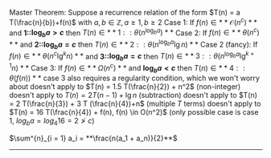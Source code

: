 Master Theorem:
Suppose a recurrence relation of the form $T(n) = a T(\frac{n}{b})+f(n)$ with $a, b \in \mathbb{Z}, a \geq 1, b \geq 2$ 
Case 1: If $f(n) \in **\mathcal{O}\left(n^c\right)**$ and **1::$\log_b a > c$** then $T(n) \in **1::\theta \left(n^{\log_b a}\right)**$
Case 2: If $f(n) \in **\theta \left(n^c\right)**$ and **2::$\log_b a =c$** then $T(n) \in **2::\theta \left(n^{\log_b a}\lg n\right)**$ 
Case 2 (fancy): If $f(n) \in **\theta \left(n^c \lg^k n\right)**$ and **3::$\log_b a =c$** then $T(n) \in **3::\theta \left(n^{\log_b a}\lg^{k+1} n\right)**$
Case 3: If $f(n) \in **\Omega \left(n^c\right)**$ and **$\log_b a < c$** then $T(n) \in **4::\theta \left(f(n)\right)**$ 
	case 3 also requires a regularity condition, which we won't worry about
	doesn't apply to $T(n) = 1.5 T(\frac{n}{2}) + n^2$ (non-integer)
	doesn't apply to $T(n) = 2 T(n - 1) + \lg n$ (subtraction)
	doesn't apply to $T(n) = 2 T(\frac{n}{3}) + 3 T (\frac{n}{4})+n$ (multiple $T$ terms)
	doesn't apply to $T(n) = 16 T(\frac{n}{4}) + f(n), f(n) \in O(n^2)$ (only possible case is case 1, $log_b a = log_4 16 = 2 \ngtr c$)

$\sum^{n}_{i = 1} a_i = **\frac{n(a_1 + a_n)}{2}**$ 
***
